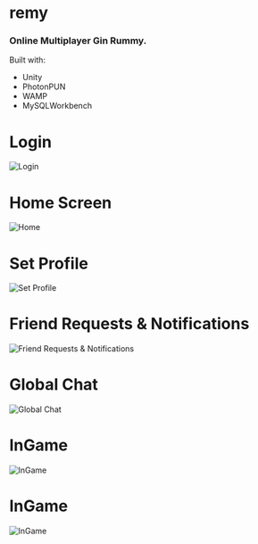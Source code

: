# remy

### Online Multiplayer Gin Rummy. 

Built with: 
* Unity 
* PhotonPUN
* WAMP
* MySQLWorkbench 

# Login
![Login](https://github.com/golubovicnenad/remy/blob/master/documents/Images/Login.png "Login")

# Home Screen
![Home](https://github.com/golubovicnenad/remy/blob/master/documents/Images/Home.png "Home")

# Set Profile
![Set Profile](https://github.com/golubovicnenad/remy/blob/master/documents/Images/Set%20Profile.png "Set Profile")

# Friend Requests & Notifications
![Friend Requests & Notifications](https://github.com/golubovicnenad/remy/blob/master/documents/Images/Notifications%20%26%20Friends%20Requests.png "Friend Requests & Notifications")

# Global Chat
![Global Chat](https://github.com/golubovicnenad/remy/blob/master/documents/Images/Global%20Chat.png "Global Chat")

# InGame
![InGame](https://github.com/golubovicnenad/remy/blob/master/documents/Images/In-Game.png "InGame")

# InGame
![InGame](https://github.com/golubovicnenad/remy/blob/master/documents/Images/In-Game%202.png "InGame")


